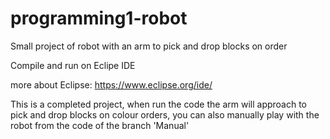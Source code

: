 # programming1-robot
Small project of robot with an arm to pick and drop blocks on order

Compile and run on Eclipe IDE

more about Eclipse: https://www.eclipse.org/ide/

This is a completed project, when run the code the arm will approach to pick and drop blocks on colour orders, you can also manually play with the robot from the code of the branch 'Manual'
